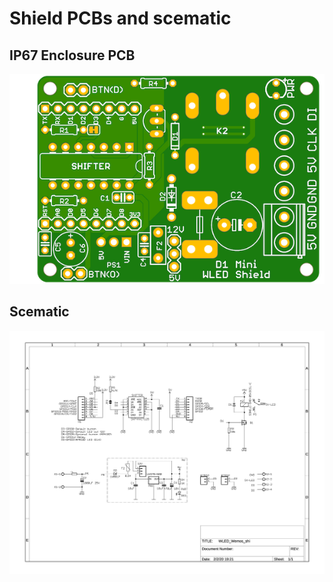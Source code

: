 # Shield PCBs and scematic
## IP67 Enclosure PCB
![PCB](/resources/WLED_Wemos_top.png)
## Scematic
![Schematic](/resources/schematic.jpg)
